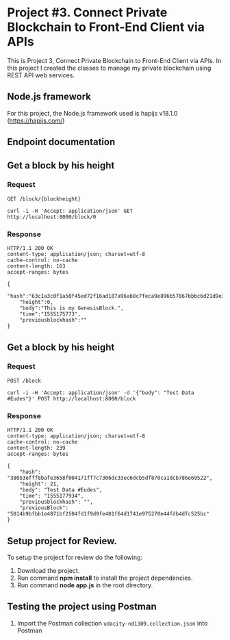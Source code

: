 # Project #3. Connect Private Blockchain to Front-End Client via APIs

This is Project 3, Connect Private Blockchain to Front-End Client via APIs. In this project I created the classes to manage my private blockchain using REST API web services.

## Node.js framework

For this project, the Node.js framework used is hapijs v18.1.0 (https://hapijs.com/)

## Endpoint documentation

## Get a block by his height

### Request

`GET /block/{blockheight}`

	curl -i -H 'Accept: application/json' GET http://localhost:8000/block/0

### Response

	HTTP/1.1 200 OK
	content-type: application/json; charset=utf-8
	cache-control: no-cache
	content-length: 163
	accept-ranges: bytes

	{
		"hash":"63c1a3c0f1a50f45ed72f16ad187a96ab8c7feca9e896b57867bbbc6d21d9e37",
		"height":0,
		"body":"This is my GenesisBlock.",
		"time":"1555175773",
		"previousblockhash":""
	}

## Get a block by his height

### Request

`POST /block`

	curl -i -H 'Accept: application/json' -d '{"body": "Test Data #Eudes"}' POST http://localhost:8000/block 

### Response

	HTTP/1.1 200 OK
	content-type: application/json; charset=utf-8
	cache-control: no-cache
	content-length: 239
	accept-ranges: bytes

	{
		"hash": "38053efff8bafe3658f004171ff7c7306dc33ec6dcb5df870ca1dcb786e69522",
		"height": 21,
		"body": "Test Data #Eudes",
		"time": "1555177934",
		"previousblockhash": "",
		"previousBlock": "5014b9bfbb1e4871bf2504fd1f9d9fe401f64d1741e975270e44fdb4dfc525bc"
	}

## Setup project for Review.

To setup the project for review do the following:
1. Download the project.
2. Run command __npm install__ to install the project dependencies.
3. Run command __node app.js__ in the root directory.

## Testing the project using Postman

1. Import the Postman collection `udacity-nd1309.collection.json` into Postman